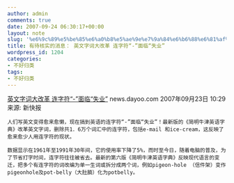 ```yaml
---
author: admin
comments: true
date: 2007-09-24 06:30:17+00:00
layout: note
slug: '%e6%9c%89%e5%be%85%e6%a0%b8%e5%ae%9e%e7%9a%84%e6%b6%88%e6%81%af%ef%bc%9a-%e8%8b%b1%e6%96%87%e5%ad%97%e8%af%8d%e5%a4%a7%e6%94%b9%e9%9d%a9-%e8%bf%9e%e5%ad%97%e7%ac%a6%e2%80%9c-%e2%80%9d%e9%9d%a2'
title: 有待核实的消息： 英文字词大改革 连字符“-”面临“失业”
wordpress_id: 1204
categories:
- 不好归类
tags:
- 不好归类
---
```


[英文字词大改革 连字符“-”面临“失业”](http://news.dayoo.com/world/news/2007-09/23/content_3056636.htm)
news.dayoo.com 2007年09月23日 10:29来源: 新快报

    人们写英文变得愈来愈懒，现在搞到英语的连字符“-”面临“失业”！最新版的《简明牛津英语字典》改革英文字词，删除共1．6万个词汇中的连字符，包括e-mail 和ice-cream，这反映了愈来愈少人用连字符的现状。

    数据显示在1961年至1991年30年间，它的使用率下降了5%，而时至今日，随着电脑的普及，为了节省打字时间，连字符往往被省去。最新的第六版《简明牛津英语字典》反映现代语言的变迁，把多个有连字符的词改编为单一生词或拆分成两个词，例如pigeon-hole （信件架）变作pigeonhole及pot-belly（大肚腩）化为potbelly。
